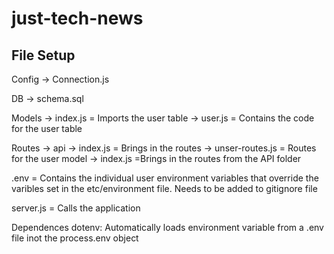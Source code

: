 # just-tech-news

## File Setup

Config
 -> Connection.js

 DB
 -> schema.sql

 Models
 -> index.js = Imports the user table
 -> user.js = Contains the code for the user table

 Routes
 -> api
    -> index.js = Brings in the routes
    -> unser-routes.js = Routes for the user model
 -> index.js =Brings in the routes from the API folder

 .env = Contains the individual user environment variables that override the varibles set in the etc/environment file. Needs to be added to gitignore file

 server.js = Calls the application


Dependences
dotenv: Automatically loads environment variable from a .env file inot the process.env object